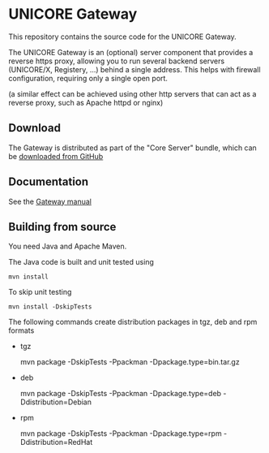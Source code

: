 # UNICORE Gateway

This repository contains the source code for the UNICORE Gateway.

The UNICORE Gateway is an (optional) server component that
provides a reverse https proxy, allowing you to run several backend
servers (UNICORE/X, Registery, ...) behind a single address.
This helps with firewall configuration, requiring only a single open port.

(a similar effect can be achieved using other http servers that can
act as a reverse proxy, such as Apache httpd or nginx)


## Download


The Gateway is distributed as part of the "Core Server" bundle, which can be 
[downloaded from GitHub](https://github.com/UNICORE-EU/server-bundle/releases)

## Documentation

See the [Gateway manual](https://unicore-docs.readthedocs.io/en/latest/admin-docs/gateway/index.html)

## Building from source

You need Java and Apache Maven.

The Java code is built and unit tested using

    mvn install

To skip unit testing

    mvn install -DskipTests

The following commands create distribution packages
in tgz, deb and rpm formats


 * tgz

    mvn package -DskipTests -Ppackman -Dpackage.type=bin.tar.gz

 * deb

    mvn package -DskipTests -Ppackman -Dpackage.type=deb -Ddistribution=Debian

 * rpm

    mvn package -DskipTests -Ppackman -Dpackage.type=rpm -Ddistribution=RedHat

